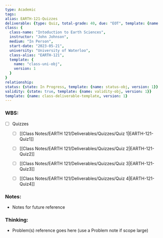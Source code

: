 ```yaml
---
type: Academic
tags: 
alias: EARTH-121-Quizzes
deliverable: {type: Quiz, total-grade: 40, due: "EOT", template: {name: aggregate-deliverable-obj, version: 1}}
class: {
  class-name: "Intoduction to Earth Sciences",
  instructor: "John Johnson",
  medium: "In Person",
  start-date: "2023-05-21",
  university: "University of Waterloo",
  class-alias: "EARTH-121",
  template: {
    name: "class-uni-obj",
    version: 1
  }
}
relationship: 
status: {state: In Progress, template: {name: status-obj, version: 1}}
validity: {state: true, template: {name: validity-obj, version: 1}}
template: {name: class-deliverable-template, version: 1}
---
```


### WBS: 

- [ ] Quizzes
	- [ ] [[Class Notes/EARTH 121/Deliverables/Quizzes/Quiz 1|EARTH-121-Quiz1]]
	- [ ] [[Class Notes/EARTH 121/Deliverables/Quizzes/Quiz 2|EARTH-121-Quiz2]]
	- [ ] [[Class Notes/EARTH 121/Deliverables/Quizzes/Quiz 3|EARTH-121-Quiz3]]
	- [ ] [[Class Notes/EARTH 121/Deliverables/Quizzes/Quiz 4|EARTH-121-Quiz4]]


### Notes:

- Notes for future reference

### Thinking:

- Problem(s) reference goes here (use a Problem note if scope large)